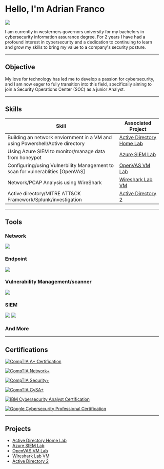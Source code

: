 # Hello, I'm Adrian Franco
<a href="https://www.linkedin.com/in/adrian-franco-460793200/"><img src="https://img.shields.io/badge/-LinkedIn-0072b1?&style=for-the-badge&logo=linkedin&logoColor=white" /></a>



I am currently in westerners governors university for my bachelors in cybersecurity information assurance degree. For 2 years I have had  a profound interest in cybersecurity and a dedication to continuing to learn and grow my skills to bring my value to a company's security posture.

---

## Objective

My love for technology has led me to develop a passion for cybersecurity, and I am now eager to fully transition into this field, specifically aiming to join a Security Operations Center (SOC) as a junior Analyst.

---

## Skills

| Skill                                                                         | Associated Project         |
|-------------------------------------------------------------------------------|----------------------------|
|Building an network enviornment in a VM and using Powershell/Active directory | <a href="https://t.ly/0CUSz">Active Directory Home Lab</a>|
|Using Azure SIEM to monitor/manage data from honeypot                          |<a href="https://t.ly/rJIfU">Azure SIEM Lab</a>|
|Configuring/using Vulnerbility Management to scan for vulnerablities [OpenVAS]|<a href="https://t.ly/xg5cs">OpenVAS VM Lab</a>|
|Network/PCAP Analysis using WireShark                                         |<a href="https://t.ly/TVqD6">Wireshark Lab VM</a>|
|Active directory/MITRE ATT&CK Framework/Splunk/investigation                |<a href="https://tinyurl.com/y5bjz2rz">Active Directory 2</a>|

</div>

---
## Tools


### Network
<div>
    <img src="https://img.shields.io/badge/-Wireshark-1679A7?&style=for-the-badge&logo=Wireshark&logoColor=white" />
  
</div>

### Endpoint
<div>
   
  <img src="https://img.shields.io/badge/-Velociraptor-4B275F?&style=for-the-badge&logo=Velociraptor&logoColor=white" />
</div>

### Vulnerability Management/scanner
<div>
 <img src="https://img.shields.io/badge/-OpenVAS-4B275F?style=for-the-badge&logo=OpenVAS&logoColor=white" />

<div>

### SIEM
<div>
    <img src="https://img.shields.io/badge/-Microsoft_Azure/Sentinel-0078D4?&style=for-the-badge&logo=Microsoft&logoColor=white" />
    <img src="https://img.shields.io/badge/-Splunk-000000?&style=for-the-badge&logo=Splunk&logoColor=white" />

### And More

---

## Certifications


[<img src="https://img.shields.io/badge/CompTIA_A+_-red?style=for-the-badge&logo=CompTIA&logoColor=white" alt="CompTIA A+ Certification">](https://shorturl.at/hi88T)


[![CompTIA Network+](https://img.shields.io/badge/CompTIA_Network+-red?style=for-the-badge&logo=CompTIA&logoColor=white)](https://shorturl.at/fe5vq)  


[![CompTIA Security+](https://img.shields.io/badge/CompTIA_Security+-red?style=for-the-badge&logo=CompTIA&logoColor=white)](https://shorturl.at/BFwLd)  


[![CompTIA CySA+](https://img.shields.io/badge/CompTIA_CySA+-red?style=for-the-badge&logo=CompTIA&logoColor=white)]()  


[<img src="https://img.shields.io/badge/IBM_Cybersecurity_Analyst_-darkgrey?style=for-the-badge&logo=IBM&logoColor=lightblue" alt="IBM Cybersecurity Analyst Certification">](https://shorturl.at/PMVQC)


[<img src="https://img.shields.io/badge/Google_Cybersecurity_-blue?style=for-the-badge&logo=Google&logoColor=white" alt="Google Cybersecurity Professional Certification">](https://shorturl.at/zh1q2)



---


## Projects

- <a href="https://t.ly/0CUSz">Active Directory Home Lab</a>
- <a href="https://t.ly/rJIfU">Azure SIEM Lab</a>
- <a href="https://t.ly/xg5cs">OpenVAS VM Lab</a>
- <a href="https://t.ly/TVqD6">Wireshark Lab VM</a>
- <a href="https://tinyurl.com/y5bjz2rz">Active Directory 2</a>




